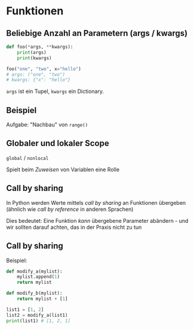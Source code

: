 # Funktionen

## Beliebige Anzahl an Parametern (args / kwargs)

```py
def foo(*args, **kwargs):
    print(args)
    print(kwargs)

foo("one", "two", x="hello")
# args: ("one", "two")
# kwargs: {"x": "hello"}
```

`args` ist ein Tupel, `kwargs` ein Dictionary.

## Beispiel

Aufgabe: "Nachbau" von `range()`

## Globaler und lokaler Scope

`global` / `nonlocal`

Spielt beim _Zuweisen_ von Variablen eine Rolle

## Call by sharing

In Python werden Werte mittels _call by sharing_ an Funktionen übergeben (ähnlich wie _call by reference_ in anderen Sprachen)

Dies bedeutet: Eine Funktion _kann_ übergebene Parameter abändern - und wir sollten darauf achten, das in der Praxis nicht zu tun

## Call by sharing

Beispiel:

```py
def modify_a(mylist):
    mylist.append(1)
    return mylist

def modify_b(mylist):
    return mylist + [1]

list1 = [1, 2]
list2 = modify_a(list1)
print(list1) # [1, 2, 1]
```
